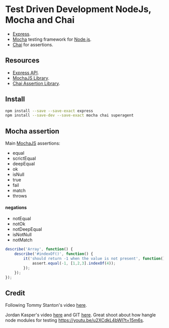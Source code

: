 # Test Driven Development NodeJs, Mocha and Chai

* [Express](http://expressjs.com/).
* [Mocha](https://mochajs.org/) testing framework for [Node.js](https://nodejs.org/).
* [Chai](http://chaijs.com/) for assertions.

## Resources
* [Express API](http://expressjs.com/es/api.html#express).
* [MochaJS Library](https://mochajs.org/#table-of-contents).
* [Chai Assertion Library](http://chaijs.com/api/bdd/).

## Install
```bash
npm install --save --save-exact express
npm install --save-dev --save-exact mocha chai superagent
```

## Mocha assertion
Main [MochaJS](https://mochajs.org/#table-of-contents) assertions:

* equal
* scrictEqual
* deepEqual
* ok
* isNull
* true
* fail
* match
* throws

#### negations

* notEqual
* notOk
* notDeepEqual
* isNotNull
* notMatch


```js
describe('Array', function() {
    describe('#indexOf()', function() {
        it('should return -1 when the value is not present', function() {
            assert.equal(-1, [1,2,3].indexOf(4));
        });
    });
});
```

## Credit
Following Tommy Stanton's video [here](https://www.youtube.com/watch?v=E9Fmewoe5L4).

Jordan Kasper's video [here](https://www.youtube.com/watch?v=u2XCdkL4bWI) and GIT [here](https://github.com/jakerella/node-unit-tests). Great shoot about how hangle node modules for testing https://youtu.be/u2XCdkL4bWI?t=15m6s.

